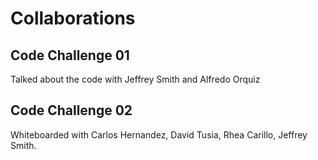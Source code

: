 # Collaborations

## Code Challenge 01

Talked about the code with Jeffrey Smith and Alfredo Orquiz

## Code Challenge 02

Whiteboarded with Carlos Hernandez, David Tusia,
Rhea Carillo, Jeffrey Smith.

